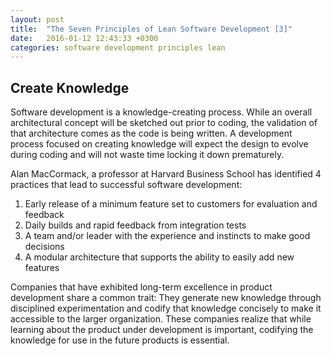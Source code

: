 ```yaml
---
layout: post
title:  "The Seven Principles of Lean Software Development [3]"
date:   2016-01-12 12:43:33 +0300
categories: software development principles lean
---
```


## Create Knowledge

Software development is a knowledge-creating process. While an overall architectural  concept will be sketched out prior to coding, the validation of that architecture comes as the code is being written. A development process focused on creating knowledge will expect the design to evolve during coding and will not waste time locking it down prematurely.

Alan MacCormack, a professor at Harvard Business School has identified 4 practices that lead to successful software development:

1. Early release of a minimum feature set to customers for evaluation and feedback
2. Daily builds and rapid feedback from integration tests
3. A team and/or leader with the experience and instincts to make good decisions
4. A modular architecture that supports the ability to easily add new features

Companies that have exhibited long-term excellence in product development share a common trait: They generate new knowledge through disciplined experimentation and codify that knowledge concisely to make it accessible to the larger organization. These companies realize that while learning about the product under development is important, codifying the knowledge for use in the future products is essential.
